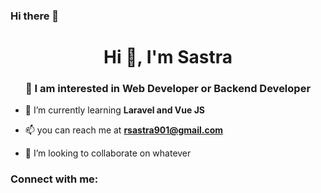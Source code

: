 ### Hi there 👋

<h1 align="center">Hi 👋, I'm Sastra</h1>
<h3 align="center">👀 I am interested in Web Developer or Backend Developer</h3>

- 🌱 I’m currently learning **Laravel and Vue JS**

- 📫 you can reach me at **rsastra901@gmail.com**

- 💞️ I’m looking to collaborate on whatever

<h3 align="left">Connect with me:</h3>
<p align="left">
</p>
